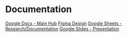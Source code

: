 # Documentation
[Google Docs - Main Hub](https://docs.google.com/document/d/1n0aruvJd8n_2PlJGYa4BXHDTnFskkBE_dbIiklHy3jI/edit?usp=sharing)
[Figma Design](https://www.figma.com/design/D2oMWcoC0FHNLWhacxuTh6/CMPS3390-Project-2?node-id=0-1&t=cmlo3z8FKkzTKhU3-1)
[Google Sheets - Research/Documentation](https://docs.google.com/spreadsheets/d/1KqfNX-Hb4_5Weih3dQBKnHwUTCGOKr74OtWIoIXc8W0/edit?usp=sharing)
[Google Slides - Presentation](https://docs.google.com/presentation/d/1efOt7klg-5LrFhJ6hbp6mETeFNVDQTmR_jWRD06NraE/edit?usp=sharing)

